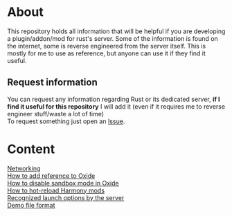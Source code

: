 # About
This repository holds all information that will be helpful if you are developing a plugin/addon/mod for rust's server. Some of the information is found on the internet, some is reverse engineered from the server itself. This is mostly for me to use as reference, but anyone can use it if they find it useful.

## Request information
You can request any information regarding Rust or its dedicated server, **if I find it useful for this repository** I will add it (even if it requires me to reverse engineer stuff/waste a lot of time) <br>
To request something just open an [Issue](https://github.com/xXTurnerLP/RustPluginDev/issues/new).

# Content
[Networking](./DOCS/Networking/Index.md)</br>
[How to add reference to Oxide](./DOCS/Oxide_DLL_Reference.md)</br>
[How to disable sandbox mode in Oxide](./DOCS/Disable_Oxide_Sandbox.md)</br>
[How to hot-reload Harmony mods](/DOCS/Hotreload_Harmony_Mods.md)</br>
[Recognized launch options by the server](/DOCS/Recognized_Launch_Options.md)</br>
[Demo file format](/DOCS/DemoFormat.md)</br>
